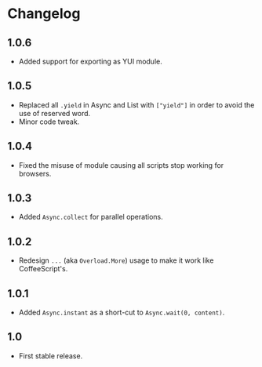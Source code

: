 # Changelog

## 1.0.6

* Added support for exporting as YUI module.

## 1.0.5

* Replaced all `.yield` in Async and List with `["yield"]` in order to avoid the use of reserved word.
* Minor code tweak.

## 1.0.4

* Fixed the misuse of module causing all scripts stop working for browsers.

## 1.0.3

* Added `Async.collect` for parallel operations.

## 1.0.2

* Redesign `...` (aka `Overload.More`) usage to make it work like CoffeeScript's.

## 1.0.1

* Added `Async.instant` as a short-cut to `Async.wait(0, content)`.

## 1.0

* First stable release.
